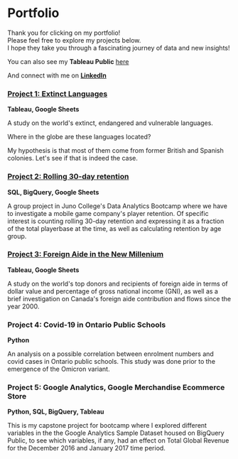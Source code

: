 # Portfolio
Thank you for clicking on my portfolio!  
Please feel free to explore my projects below.  
I hope they take you through a fascinating journey of data and new insights!

You can also see my **Tableau Public** [here](https://public.tableau.com/app/profile/ruby.rondina) 

And connect with me on [**LinkedIn**](https://www.linkedin.com/in/ruby-rondina-39315a16/)

### [Project 1: Extinct Languages](https://github.com/RubyRondina/Project-1--Extinct-Languages)
**Tableau, Google Sheets**

A study on the world's extinct, endangered and vulnerable languages.  

Where in the globe are these languages located?

My hypothesis is that most of them come from former British and Spanish colonies.  Let's see if that is indeed the case.


### [Project 2: Rolling 30-day retention](https://github.com/RubyRondina/SQL_Project_30DayRetention)
**SQL, BigQuery, Google Sheets**

A group project in Juno College's Data Analytics Bootcamp where we have to investigate a mobile game company's player retention. Of specific interest is counting rolling 30-day retention and expressing it as a fraction of the total playerbase at the time, as well as calculating retention by age group.


### [Project 3: Foreign Aide in the New Millenium](https://github.com/RubyRondina/Foreign-Aid)
**Tableau, Google Sheets**

A study on the world's top donors and recipients of foreign aide in terms of dollar value and percentage of gross national income (GNI), as well as a brief investigation on Canada's foreign aide contribution and flows since the year 2000.


### Project 4: Covid-19 in Ontario Public Schools
**Python**

An analysis on a possible correlation between enrolment numbers and covid cases in Ontario public schools.  This study was done prior to the emergence of the Omicron variant.


### Project 5: Google Analytics, Google Merchandise Ecommerce Store
**Python, SQL, BigQuery, Tableau**

This is my capstone project for bootcamp where I explored different variables in the the Google Analytics Sample Dataset housed on BigQuery Public, to see which variables, if any, had an effect on Total Global Revenue for the December 2016 and January 2017 time period.
